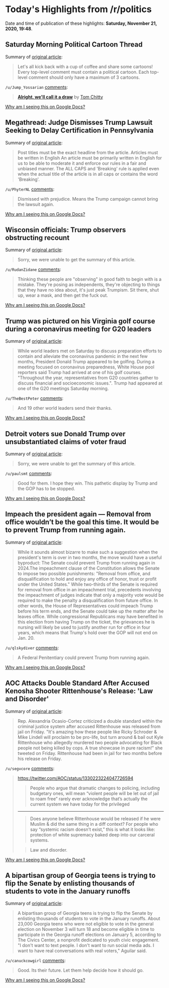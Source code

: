# Today's Highlights from /r/politics

Date and time of publication of these highlights: **Saturday, November 21, 2020, 19:48**.

## Saturday Morning Political Cartoon Thread

Summary of [original article](https://www.reddit.com/r/politics/comments/jyczbo/saturday_morning_political_cartoon_thread/):

> Let's all kick back with a cup of coffee and share some cartoons! Every top-level comment must contain a political cartoon. Each top-level comment should only have a maximum of 3 cartoons.

`/u/Jump_Yossarian` [comments](https://www.reddit.com/r/politics/comments/jyczbo/saturday_morning_political_cartoon_thread/):

> **[Alright, we'll call it a draw](https://i.imgur.com/yAudSGJ.jpg)** by [Tom Chitty](https://www.drawnbytom.com/)

[Why am I seeing this on Google Docs?](https://docs.google.com/document/d/1Dc6We63vOXIZsc0op-Bt4abqkYjXzOigalQqFxmvvbM/edit?usp=sharing)

## Megathread: Judge Dismisses Trump Lawsuit Seeking to Delay Certification in Pennsylvania

Summary of [original article](https://www.reddit.com/r/politics/comments/jymtbq/megathread_judge_dismisses_trump_lawsuit_seeking/):

> Post titles must be the exact headline from the article. Articles must be written in English An article must be primarily written in English for us to be able to moderate it and enforce our rules in a fair and unbiased manner. The ALL CAPS and 'Breaking' rule is applied even when the actual title of the article is in all caps or contains the word 'Breaking'.

`/u/PhyterNL` [comments](https://www.reddit.com/r/politics/comments/jymtbq/megathread_judge_dismisses_trump_lawsuit_seeking/):

> Dismissed with prejudice. Means the Trump campaign cannot bring the lawsuit again.

[Why am I seeing this on Google Docs?](https://docs.google.com/document/d/1Dc6We63vOXIZsc0op-Bt4abqkYjXzOigalQqFxmvvbM/edit?usp=sharing)

## Wisconsin officials: Trump observers obstructing recount

Summary of [original article](https://apnews.com/article/election-2020-joe-biden-donald-trump-wisconsin-elections-dcb7da95578fc7289122c6d372575a9b):

> Sorry, we were unable to get the summary of this article.

`/u/RudanZidane` [comments](https://www.reddit.com/r/politics/comments/jyjecp/wisconsin_officials_trump_observers_obstructing/):

> Thinking these people are "observing" in good faith to begin with is a mistake.  They're posing as independents, they're objecting to things that they have no idea about, it's just peak Trumpism.  Sit there, shut up, wear a mask, and then get the fuck out.

[Why am I seeing this on Google Docs?](https://docs.google.com/document/d/1Dc6We63vOXIZsc0op-Bt4abqkYjXzOigalQqFxmvvbM/edit?usp=sharing)

## Trump was pictured on his Virginia golf course during a coronavirus meeting for G20 leaders

Summary of [original article](https://www.businessinsider.com/trump-skipped-g20-coronavirus-meeting-to-play-golf-2020-11?r=US&IR=T):

> While world leaders met on Saturday to discuss preparation efforts to contain and alleviate the coronavirus pandemic in the next few months, President Donald Trump appeared to be golfing. During a meeting focused on coronavirus preparedness, White House pool reporters said Trump had arrived at one of his golf courses. "Throughout the year, representatives from G20 countries gather to discuss financial and socioeconomic issues.​". Trump had appeared at one of the G20 meetings Saturday morning.

`/u/TheBestPeter` [comments](https://www.reddit.com/r/politics/comments/jyhv9o/trump_was_pictured_on_his_virginia_golf_course/):

> And 19 other world leaders send their thanks.

[Why am I seeing this on Google Docs?](https://docs.google.com/document/d/1Dc6We63vOXIZsc0op-Bt4abqkYjXzOigalQqFxmvvbM/edit?usp=sharing)

## Detroit voters sue Donald Trump over unsubstantiated claims of voter fraud

Summary of [original article](https://www.abc.net.au/news/2020-11-22/detroit-voters-sue-donald-trump-unsubstantiated-fraud-claims/12908186):

> Sorry, we were unable to get the summary of this article.

`/u/paulsmt` [comments](https://www.reddit.com/r/politics/comments/jyj5z6/detroit_voters_sue_donald_trump_over/):

> Good for them. I hope they win. This pathetic display by Trump and the GOP has to be stopped.

[Why am I seeing this on Google Docs?](https://docs.google.com/document/d/1Dc6We63vOXIZsc0op-Bt4abqkYjXzOigalQqFxmvvbM/edit?usp=sharing)

## Impeach the president again — Removal from office wouldn’t be the goal this time. It would be to prevent Trump from running again.

Summary of [original article](https://www.bostonglobe.com/2020/11/21/opinion/impeach-president-again/):

> While it sounds almost bizarre to make such a suggestion when the president's term is over in two months, the move would have a useful byproduct: The Senate could prevent Trump from running again in 2024.The impeachment clause of the Constitution allows the Senate to impose two possible punishments: "Removal from office, and disqualification to hold and enjoy any office of honor, trust or profit under the United States." While two-thirds of the Senate is required for removal from office in an impeachment trial, precedents involving the impeachment of judges indicate that only a majority vote would be required to make the penalty a disqualification from future office. In other words, the House of Representatives could impeach Trump before his term ends, and the Senate could take up the matter after he leaves office. While congressional Republicans may have benefited in this election from having Trump on the ticket, the grievances he is nursing will likely be used to justify another run for office in four years, which means that Trump's hold over the GOP will not end on Jan. 20.

`/u/qlskydiver` [comments](https://www.reddit.com/r/politics/comments/jyi4xi/impeach_the_president_again_removal_from_office/):

> A Federal Penitentiary could prevent Trump from running again.

[Why am I seeing this on Google Docs?](https://docs.google.com/document/d/1Dc6We63vOXIZsc0op-Bt4abqkYjXzOigalQqFxmvvbM/edit?usp=sharing)

## AOC Attacks Double Standard After Accused Kenosha Shooter Rittenhouse's Release: 'Law and Disorder'

Summary of [original article](https://www.newsweek.com/aoc-attacks-double-standard-after-accused-kenosha-shooter-rittenhouses-release-law-disorder-1549264):

> Rep. Alexandria Ocasio-Cortez criticized a double standard within the criminal justice system after accused Rittenhouse was released from jail on Friday. "It's amazing how these people like Ricky Schroder & Mike Lindell will proclaim to be pro-life, but turn around & bail out Kyle Rittenhouse who allegedly murdered two people advocating for Black people not being killed by cops. A true showcase in pure racism!" she tweeted on Friday. Rittenhouse had been in jail for two months before his release on Friday.

`/u/segvcore` [comments](https://www.reddit.com/r/politics/comments/jyki9e/aoc_attacks_double_standard_after_accused_kenosha/):

> https://twitter.com/AOC/status/1330223224047726594
> 
> > People who argue that dramatic changes to policing, including budgetary ones, will mean “violent people will be let out of jail to roam free” rarely ever acknowledge that’s actually the current system we have today for the privileged
> 
> -----
> 
> > Does anyone believe Rittenhouse would be released if he were Muslim & did the same thing in a diff context? For people who say “systemic racism doesn’t exist,” this is what it looks like: protection of white supremacy baked deep into our carceral systems.
> 
> > Law and disorder.

[Why am I seeing this on Google Docs?](https://docs.google.com/document/d/1Dc6We63vOXIZsc0op-Bt4abqkYjXzOigalQqFxmvvbM/edit?usp=sharing)

## A bipartisan group of Georgia teens is trying to flip the Senate by enlisting thousands of students to vote in the January runoffs

Summary of [original article](https://www.businessinsider.com/georgia-senate-runoff-young-voters-movement-flip-the-senate-2020-11):

> A bipartisan group of Georgia teens is trying to flip the Senate by enlisting thousands of students to vote in the January runoffs. About 23,000 Georgia teens who were not eligible to vote in the general election on November 3 will turn 18 and become eligible in time to participate in the Georgia runoff elections on January 5, according to The Civics Center, a nonprofit dedicated to youth civic engagement. "I don't want to text people. I don't want to run social media ads. I want to have real conversations with real voters," Aguilar said.

`/u/canuckcowgirl` [comments](https://www.reddit.com/r/politics/comments/jygiga/a_bipartisan_group_of_georgia_teens_is_trying_to/):

> Good. Its their future. Let them help decide how it should go.

[Why am I seeing this on Google Docs?](https://docs.google.com/document/d/1Dc6We63vOXIZsc0op-Bt4abqkYjXzOigalQqFxmvvbM/edit?usp=sharing)

